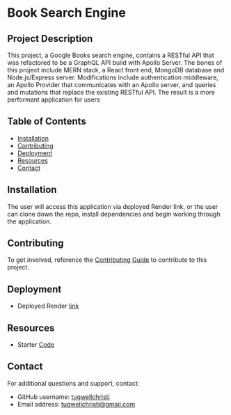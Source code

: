 # Book Search Engine

## Project Description
 This project, a Google Books search engine, contains a RESTful API that was refactored to be a GraphQL API build with Apollo Server. The bones of this project include MERN stack, a React front end, MongoDB database and Node.js/Express server. Modifications include authentication middleware, an Apollo Provider that communicates with an Apollo server, and queries and mutations that replace the existing RESTful API. The result is a more performant application for users 

## Table of Contents
- [Installation](#installation)
- [Contributing](#contributing)
- [Deployment](#deployment)
- [Resources](#resources)
- [Contact](#contact)

## Installation
The user will access this application via deployed Render link, or the user can clone down the repo, install dependencies and begin working through the application.

## Contributing
To get involved, reference the [Contributing Guide](https://docs.github.com/en/get-started/quickstart/contributing-to-projects) to contribute to this project. 

## Deployment
- Deployed Render [link](https://v2-notes-application-e1495e7ac2dc.herokuapp.com/)

## Resources
- Starter [Code](https://github.com/coding-boot-camp/solid-broccoli)

## Contact 
For additional questions and support, contact:
- GitHub username: [tugwellchristi](https://github.com/tugwellchristi)
- Email address: tugwellchristi@gmail.com


